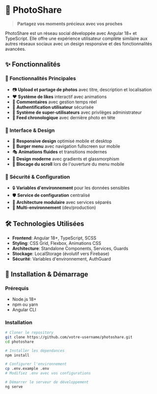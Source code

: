 # 📸 PhotoShare

> **Partagez vos moments précieux avec vos proches**

PhotoShare est un réseau social développée avec Angular 18+ et TypeScript. Elle offre une expérience utilisateur complète similaire aux autres réseaux sociaux avec un design responsive et des fonctionnalités avancées.

## ✨ Fonctionnalités

### 🎯 **Fonctionnalités Principales**
- 📷 **Upload et partage de photos** avec titre, description et localisation
- ❤️ **Système de likes** interactif avec animations
- 💬 **Commentaires** avec gestion temps réel
- 👤 **Authentification utilisateur** sécurisée
- 👑 **Système de super-utilisateurs** avec privilèges administrateur
- 🔄 **Feed chronologique** avec dernière photo en tête

### 🎨 **Interface & Design**
- 📱 **Responsive design** optimisé mobile et desktop
- 🍔 **Burger menu** avec navigation fullscreen sur mobile
- 🎭 **Animations fluides** et transitions modernes
- 🌈 **Design moderne** avec gradients et glassmorphism
- 🚫 **Blocage du scroll** lors de l'ouverture du menu mobile

### 🔐 **Sécurité & Configuration**
- 🔒 **Variables d'environnement** pour les données sensibles
- 🛡️ **Service de configuration** centralisé
- 📁 **Architecture modulaire** avec services séparés
- 🔄 **Multi-environnement** (dev/production)

## 🛠️ Technologies Utilisées

- **Frontend**: Angular 18+, TypeScript, SCSS
- **Styling**: CSS Grid, Flexbox, Animations CSS
- **Architecture**: Standalone Components, Services, Guards
- **Stockage**: LocalStorage (évolutif vers Firebase)
- **Sécurité**: Variables d'environnement, AuthGuard

## 🚀 Installation & Démarrage

### Prérequis
- Node.js 18+
- npm ou yarn
- Angular CLI

### Installation
```bash
# Cloner le repository
git clone https://github.com/votre-username/photoshare.git
cd photoshare

# Installer les dépendances
npm install

# Configurer l'environnement
cp .env.example .env
# Modifiez .env avec vos configurations

# Démarrer le serveur de développement
ng serve
